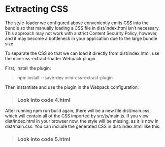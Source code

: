 # Extracting CSS 
The style-loader we configured above conveniently emits CSS into the bundle so that manually loading a CSS file in dist/index.html isn’t necessary. This approach may not work with a strict Content Security Policy, however, and it may become a bottleneck in your application due to the large bundle size.

To separate the CSS so that we can load it directly from dist/index.html, use the mini-css-extract-loader Webpack plugin.

First, install the plugin:


> npm install --save-dev mini-css-extract-plugin

Then instantiate and use the plugin in the Webpack configuration:


> ### Look into code 4.html

After running npm run build again, there will be a new file dist/main.css, which will contain all of the CSS imported by src/js/main.js. If you view dist/index.html in your browser now, the style will be missing, as it is now in dist/main.css. You can include the generated CSS in dist/index.html like this:

> ### Look into code 5.html


